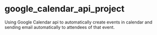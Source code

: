 # google_calendar_api_project
Using Google Calendar api to automatically create events in calendar and sending email automatically to attendees of that event.
